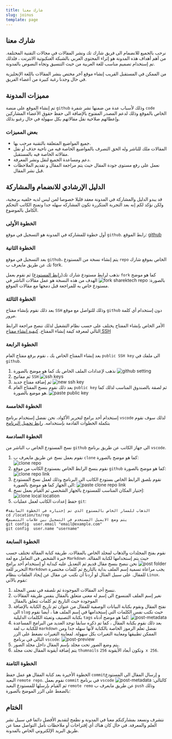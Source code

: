 ```yaml
---
title: شارك معنا 
slug: joinus
template: page
---
```


## شارك معنا
نرحب بالجميع للانضمام الى فريق شارك تك ونشر المقالات في مجالات التقنية المختلفة. من أهم أهداف هذه المدونة هو إثراء المحتوى العربي بالشبكة العنكبوتية الانترنت ، فلذلك تم إستخدام تصميم مناسب للغة العربية  من حيث التنسيق وتجاه النصوص بالمدونة. 

من الممكن في المستقبل القريب إنشاء موقع آخر مختص بنشر المقالات باللغة الإنجليزية في حال وجدنا رغبة كبيرة من أعضاء الفريق.

## مميزات المدونة
تم إنشاء الموقع على منصة `github` وذلك لأسباب عدة من ضمنها نشر شفرة `code` الخاص بالموقع وذلك لدعم المصدر المفتوح بالإضافة الى حفظ حقوق الأعضاء المشاركين وإعطائهم صلاحية نقل مقالاتهم بكل سهولة في حال رغبو بذلك.

### بعض المميزات
- جميع المواضيع المتعلقة بالتقنية مرحب بها.
- المقالات ملك للناشر وله الحق التصرف بالمواضيع الخاصة فيه من ناحية حذف أو نقل مقالاته الخاصة فيه بالمستقبل.
-  دعم ومساعدة الجميع لنقل ونشر المعرفة.
- نعمل على رفع مستوى جودة المقال حيث يتم مراجعة المقال و تقديم الملاحظات قبل نشر المقال.

## الدليل الإرشادي للانضمام والمشاركة
قد يبدو الدليل والمشاركة في المدونة معقد قليلا خصوصا لمن ليس لديه خلفيه برمجية، ولكن نؤكد لكم إنه بعد التجربة المتكررة تكون المشاركه سهله جدا وتمنح الكاتب التحكم الكامل بالموضوع.

### الخطوة الأولى
أول خطوة للمشاركة في المدونة هو التسجيل في موقع `github`.
رابط الموقع: [github](https://github.com/)

### الخطوة الثانية 
بعد التسجيل في موقع `github`، يتم إنشاء نسخة من المستودع `repo`
 الخاص بموقع شارك تك عن طريق مايعرف ب fork.

نذهب لرابط مستودع شارك تك([رابط المستودع](https://github.com/sharektech/sharektech.com)) ثم نقوم بعمل `fork` كما هو موضح بالصورة:
![fork sharektech repo](../images/joinus/sharektech-github-link.png "fork sharektech repo")
 الهدف من هذه النسخة هو عمل مقالات الناشر في مستودع خاص به للمراجعة قبل دمجها مع مقالات الموقع.

### الخطوة الثالثة
بعد ذلك نقوم بإنشاء مفتاح `SSH` وذلك للتواصل مع موقع `github` دون إستخدام أي كلمة مرور.

الأمر الخاص بإنشاء المفتاح يختلف على حسب نظام التشغيل لذلك ننصح مراجعة الرابط التالي لمعرفة كيفة إنشاء المفتاح.
[كيفية إنشاء مفتاح SSH](https://docs.github.com/en/authentication/connecting-to-github-with-ssh/generating-a-new-ssh-key-and-adding-it-to-the-ssh-agent)

### الخطوة الرابعة  
بعد إنشاء المفتاح الخاص بك ، نقوم برفع مفتاح العام `public SSH key`  الى ملفك في `github`.
1. نذهب لإعدادات الملف الخاص بك كما هو موضح بالصورة
![github setting](../images/joinus/github-setting.png "github setting")
2. ثم مفاتيح `SSH`
![ssh keys](../images/joinus/github-ssh-key.png "ssh keys")
3. ثم إضافة مفتاح جديد
![new ssh key](../images/joinus/new-ssh-key.png "new ssh key")
4. بعد ذلك نقوم بنسخ المفتاح العام `public key` ثم لصقة بالصندوق المناسب لذلك كما هو موضع بالصورة.
![paste public key](../images/joinus/paste-public-key.png "paste public key")

### الخطوة الخامسة
إستخدام أحد برامج لتحرير الأكواد، نحن نفضل إستخدام برنامج `vscode` لذلك سوف نقوم بتكملة الخطوات القادمة بإستخدامه.
[رابط تحميل البرنامج](https://code.visualstudio.com/download)

### الخطوة السادسة
نسخ المستودع الخاص ب الناشر من `github` الى جهاز الكاتب عن طريق برنامج `vscode`.

1. نقوم بعمل نسخ عن طريق مايعرف ب `clone` كما هو موضح بالصورة:
![clone repo](../images/joinus/clone-repo.png "clone rep")
2. نقوم بنسخ الرابط الخاص بمستودع الكاتب من موقع `github` كما هو موضح بالصورة:
![clone repo link](../images/joinus/clone-repo-link.png "clone rep link")
3. نقوم بلصق الرابط الخاص بستودع الكاتب الى البرنامج وذلك لعمل نسخ المستودع الى الجهاز كما هو موضح بالصورة:
![paste clone repo link](../images/joinus/paste-clone-rep-link.png "paste clone rep link")
4. إختيار المكان المناسب للمستودع بالجهاز الشخصي ثم القيام بعمل نسخ:
![clone local location](../images/joinus/clone-local-location.png "clone local location")
5.  حفظ إعدادت الكاتب لعمل عمليات `git`:
```
#الذهاب للمسار الخاص بالمستوع الذي تم إختياره في الخطوة السابقة
cd /location/to/rep
#يتم وضع الايميل المستخدم في التسجيل بين علامات التنصيص
git config  user.email "email@example.com"
git config  user.name "username"
```
### الخطوة السابعة
نقوم بفتح المجلدات والذهاب لمجلد الخاص بالمقالات. طريقة كتابة المقالة تختلف حسب خبرة الشخص في التعامل مع لغة `Markdown`  حيث يتم إستخدامها لكتابة المقالة.
![post folder](../images/joinus/post-folder.png "post folder")
نحن ننصح بنسخ مقال قديم ثم التعديل عليه كبداية أو إستخدام أحد برامج التحرير للغة `Markdown` 
يجب مراعاة تسمية إسم الملف بداية بالتاريخ ثم كلمات مختصرة للمقال. على سبيل المثال لو أردنا أن نكتب عن مقال عن إيجاد الملفات بنظام `Linux`. نقوم بالآتي:
1. ننسخ أحد المقالات الموجودة ثم نلصقه في نفس المجلد.
2. نغير إسم الملف المنسوخ الى إسم له معنى متعلق بالمقال بنفس طريقة المقالات الموجودة حيث التاريخ ثم كلمات تتعلق بالمقال
3. نفتح المقال ونقوم بكتابة البيانات الوصفية للمقال من عنوان ثم تاريخ الكتابة بالإضافة الى `slug` حيث نكتب نفس الكلمات التي إستخدامها في إسم الملف هنا ، أيضا نقوم بكتابة التصنيف وتعبئة الكلمات الدليلية `tags` كما هو موضح أدناه:
![post-metadata](../images/joinus/post-metadata.png "post-metadata")
4. بعد ذلك نقوم بكتابة المقال ، كما تم ذكره سابقا توجد العديد من البرامج المساعدة للكتابة ب لغة `markdown` نفضل تعلم الرموز الخاصة بالكتابة لأنها سهله جدا ومن الممكن تطبيقها ومعاينة التغيرات بكل سهولة. لمعاينة التغيرات نضغط على الزر التالي في برنامج `vscode`:
![post-preview](../images/joinus/post-preview.png "post-preview")
5. يتم وضع الصور تحت مجلد بإسم المقال داخل مجلد الصور.
6. يتم إضافة أيقونة المقال تحت مجلد `thumnails` وتكون أبعاد الأيقونة `256 x 256`.
### الخطوة الثامنة
الخطوة الأخيرة بعد كتابة المقال هو عمل حفظ `commit`و إرسال المقال الى المستودع البعيد `remote repo`. نقوم بعمل `commit` في برنامج `vscode` كالتالي:
![post-metadata](../images/joinus/post-metadata.png "post-metadata")
ثم القيام بإرسلها للمستودع البعيد `remote remo` عن طريق مايعرف ب `push` وذلك بالضغط على الزر الموضح بالصورة:


## الختام
نتشرف ونسعد بمشاركتكم معنا في المدونة و نطمح لتقديم الأفضل دائما في سبيل نشر العلم والمعرفة. في حال كان هناك أي إقتراحات أو ملاحظات نأمل التواصل معنا عن طريق البريد الإلكتروني الخاص بالمدونة.

